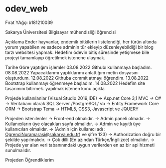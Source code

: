 # odev_web

Fırat YAğçı 
b181210039

Sakarya Üniversitesi Bilgisayar mühendisliği öğrencisi

Açıklama
Ender hayvanlar, endemik bitkilerin listelendiği,
her türün altında yorum yapabilen ve sadece adminin tür ekleyip düzenleyebildiği bir blog tarzı websitesi yapmak.
Hedefim ödevin bitiş süresinde yetişmese bile projeyi tamamlayıp öğretilmek istenene ulaşmak.

Tarihe Göre yaptığım işlemler
03.08.2022 Githubı kullanmaya başladım.
08.08.2022 Yapacaklarımı yaptıklarımı anlattığım metin dosyasını oluşturdum.
12.08.2022 Githuba commit atmayı öğrendim.
13.08.2022 Bootstrap kullanmayı öğrenmeye başladım.
14.08.2022 Hedefim site tasarımını bitirmek.
yapılmak istenen konu açıkla

  Projede kullanılanlar (Visual Studio 2019,IDE)
->	Asp.net Core 3,1 MVC 
->	C#
->	Veritabanı olarak SQL Server /PostgreSQL/ vb
->	Entity Framework Core ORM
->	Bootstrap Tema
->	HTML5, CSS3, Javascript ve JQUERY

  Projeden istenilenler
->  Front-end olmalıdır.
->	Admin paneli olmadır.
->	Kullanıcıların üye olacakları sayfa olmalıdır.
->	Admin ve kayıtlı üye kullanıcıları olmalıdır.
->	(Admin  için kullanıcı adı : OgrenciNuramarasi@sakarya.edu.tr) ve  şifre 123)
->	Authorization doğru bir şekilde yapılmalıdır.
->  Çok dilli (En azından Türkçe/İngilizce) olmalıdır.
->	Projede yer alan veri tabanınındaki uygun verilerden en az bir api hizmeti sunulmalıdır. 

Projeden Öğrendiklerim
